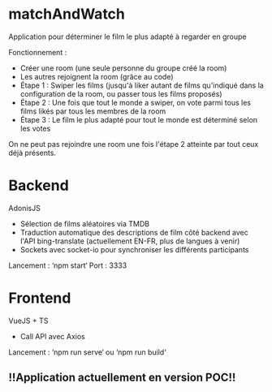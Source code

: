 # matchAndWatch

Application pour déterminer le film le plus adapté à regarder en groupe

Fonctionnement : 
- Créer une room (une seule personne du groupe créé la room)
- Les autres rejoignent la room (grâce au code)
- Étape 1 : Swiper les films (jusqu'à liker autant de films qu'indiqué dans la configuration de la room, ou passer tous les films proposés)
- Étape 2 : Une fois que tout le monde a swiper, on vote parmi tous les films likés par tous les membres de la room
- Étape 3 : Le film le plus adapté pour tout le monde est déterminé selon les votes

On ne peut pas rejoindre une room une fois l'étape 2 atteinte par tout ceux déjà présents.

# Backend
AdonisJS

- Sélection de films aléatoires via TMDB
- Traduction automatique des descriptions de film côté backend avec l'API bing-translate (actuellement EN-FR, plus de langues à venir)
- Sockets avec socket-io pour synchroniser les différents participants

Lancement : ‘npm start‘
Port : 3333

# Frontend
VueJS + TS

- Call API avec Axios

Lancement : ‘npm run serve‘ ou ‘npm run build‘

## !!Application actuellement en version POC!!